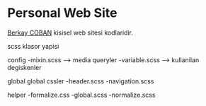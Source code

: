 # Personal Web Site

[Berkay COBAN](www.twitter.com/berkaycoban35) kisisel web sitesi kodlaridir.

scss klasor yapisi

config
-mixin.scss --> media queryler
-variable.scss --> kullanilan degiskenler

global
global cssler
-header.scss
-navigation.scss

helper
-formalize.css
-global.scss
-normalize.scss
